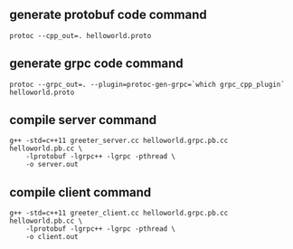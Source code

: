 ## generate protobuf code command
```
protoc --cpp_out=. helloworld.proto
```

## generate grpc code command
```
protoc --grpc_out=. --plugin=protoc-gen-grpc=`which grpc_cpp_plugin` helloworld.proto
```

## compile server command
```
g++ -std=c++11 greeter_server.cc helloworld.grpc.pb.cc helloworld.pb.cc \
    -lprotobuf -lgrpc++ -lgrpc -pthread \
    -o server.out
```

## compile client command
```
g++ -std=c++11 greeter_client.cc helloworld.grpc.pb.cc helloworld.pb.cc \
    -lprotobuf -lgrpc++ -lgrpc -pthread \
    -o client.out
```
